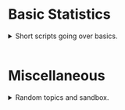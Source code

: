 # Basic Statistics
<details>
<summary>Short scripts going over basics.</summary>

[Test Page](TestPage.md)
</details>

<br>


# Miscellaneous

<details>
<summary>Random topics and sandbox.</summary>
<br>

```py
import numpy as np
def test():
    return 'Hi'
```
[Test Page](TestPage.md) <br>
[Test Project](https://albertkyou.github.io/TestProject/)<br>
</details>

